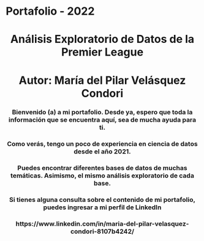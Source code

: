 # Portafolio - 2022
<center> <h1>Análisis Exploratorio de Datos de la Premier League</h1> </center> 
<center> <h1>Autor: María del Pilar Velásquez Condori</h1> </center> 
<center> <h3>Bienvenido (a) a mi portafolio. Desde ya, espero que toda la información que se encuentra aquí, sea de mucha ayuda para ti.</h3> </center> 

<center> <h3>Como verás, tengo un poco de experiencia en ciencia de datos desde el año 2021. </h3> </center> 
<center> <h3> Puedes encontrar diferentes bases de datos de muchas temáticas. Asimismo, el mismo análisis exploratorio de cada base. </h3> </center> 
<center> <h3> Si tienes alguna consulta sobre el contenido de mi portafolio, puedes ingresar a mi perfil de LinkedIn </h3> </center> 
<center> <h3> https://www.linkedin.com/in/maria-del-pilar-velasquez-condori-8107b4242/ </h3> </center> 
